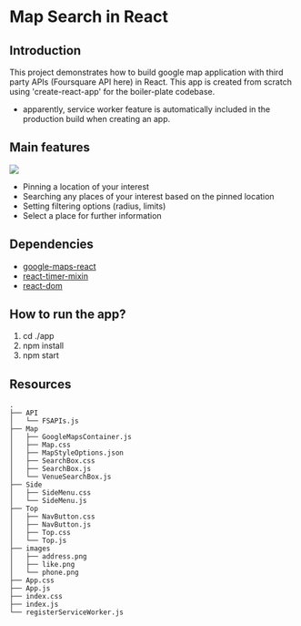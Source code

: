 # Map Search in React

## Introduction
This project demonstrates how to build google map application with third party APIs (Foursquare API here) in React. This app is created from scratch using 'create-react-app' for the boiler-plate codebase.

  - apparently, service worker feature is automatically included in the production build when creating an app.

## Main features
<img src="./app_overview.png"/>

* Pinning a location of your interest
* Searching any places of your interest based on the pinned location
* Setting filtering options (radius, limits)
* Select a place for further information

## Dependencies
* [google-maps-react](https://github.com/google-map-react/google-map-react)
* [react-timer-mixin](https://www.npmjs.com/package/react-timer-mixin)
* [react-dom](https://www.npmjs.com/package/react-dom)

## How to run the app?
1. cd ./app
2. npm install
3. npm start

## Resources
```
.
├── API
│   └── FSAPIs.js
├── Map
│   ├── GoogleMapsContainer.js
│   ├── Map.css
│   ├── MapStyleOptions.json
│   ├── SearchBox.css
│   ├── SearchBox.js
│   └── VenueSearchBox.js
├── Side
│   ├── SideMenu.css
│   └── SideMenu.js
├── Top
│   ├── NavButton.css
│   ├── NavButton.js
│   ├── Top.css
│   └── Top.js
├── images
│   ├── address.png
│   ├── like.png
│   └── phone.png
├── App.css
├── App.js
├── index.css
├── index.js
└── registerServiceWorker.js
```
